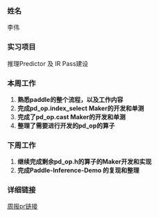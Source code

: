 ### 姓名

李伟

### 实习项目

推理Predictor 及 IR Pass建设

### 本周工作

1. **熟悉paddle的整个流程，以及工作内容**
2. **完成pd_op.index_select Maker的开发和单测**
3. **完成了pd_op.cast Maker的开发和单测**
4. **整理了需要进行开发的pd_op的算子**

### 下周工作

1. **继续完成剩余pd_op.h的算子的Maker开发和实现**
1. **完成Paddle-Inference-Demo 的复现和整理**

### 详细链接

[周报pr链接](https://github.com/PFCCLab/Camp/pull/309)

